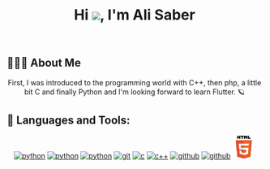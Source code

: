 <h1 align="center">Hi <img src="https://raw.githubusercontent.com/MartinHeinz/MartinHeinz/master/wave.gif" width="30px">, I'm Ali Saber</h1>
<br/>

<!-- <h2 align="center">My history</h2> -->
## 🧔🏻‍♀ About Me
<p align="center">
   First, I was introduced to the programming world with C++, then php, a little bit C and finally Python and I'm looking forward to learn Flutter. 🪐
</p>

## 🔨 Languages and Tools:
<p align="center"> 
   <a href="https://www.php.net/" target="_blank"><img alt="python" width="45" src="https://img.icons8.com/officel/452/php-logo.png"/></a>
   <a href="https://www.python.org/" target="_blank"><img alt="python" width="45" src="https://img.icons8.com/color/48/000000/python.png"/></a>
   <a href="https://www.flutter.dev/" target="_blank"><img alt="python" width="45" src="https://img.icons8.com/fluency/452/flutter.png"/></a>
   <a href="https://git-scm.com/" target="_blank"> <img alt="git" width="45" src="https://img.icons8.com/color/48/000000/git.png"/></a> 
   <a href="http://www.cplusplus.org/" target="_blank"><img alt="c" width="45" src="https://raw.githubusercontent.com/jmnote/z-icons/master/svg/c.svg"></a>
   <a href="http://www.cplusplus.org/" target="_blank"><img alt="c++" width="45" src="https://raw.githubusercontent.com/jmnote/z-icons/master/svg/cpp.svg"></a>
   <a href="https://github.com/" target="_blank"><img alt="github" width="45" src="https://raw.githubusercontent.com/jmnote/z-icons/master/svg/github.svg"></a>
   <a href="https://about.gitlab.com/" target="_blank"><img alt="github" width="45" src="https://img.icons8.com/color/344/gitlab.png"></a>
   <a href="https://html.com/" target="_blank"><img alt="html" width="45" src="https://raw.githubusercontent.com/github/explore/80688e429a7d4ef2fca1e82350fe8e3517d3494d/topics/html/html.png"></a>
</p>